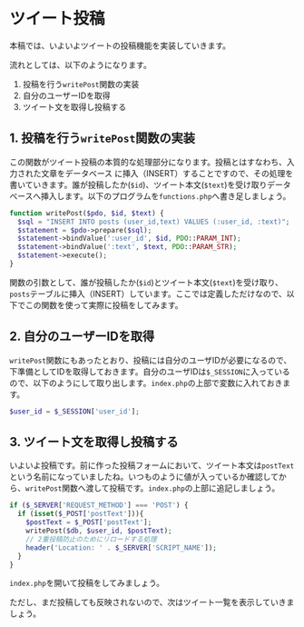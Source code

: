 # ツイート投稿
本稿では、いよいよツイートの投稿機能を実装していきます。

流れとしては、以下のようになります。

1. 投稿を行う`writePost`関数の実装
1. 自分のユーザーIDを取得
1. ツイート文を取得し投稿する

## 1. 投稿を行う`writePost`関数の実装

この関数がツイート投稿の本質的な処理部分になります。投稿とはすなわち、入力された文章をデータベース
に挿入（INSERT）することですので、その処理を書いていきます。誰が投稿したか(`$id`)、ツイート本文(`$text`)を受け取りデータベースへ挿入します。以下のプログラムを`functions.php`へ書き足しましょう。

```php
function writePost($pdo, $id, $text) {
  $sql = "INSERT INTO posts (user_id,text) VALUES (:user_id, :text)";
  $statement = $pdo->prepare($sql);
  $statement->bindValue(':user_id', $id, PDO::PARAM_INT);
  $statement->bindValue(':text', $text, PDO::PARAM_STR);
  $statement->execute();
}

```

関数の引数として、誰が投稿したか(`$id`)とツイート本文(`$text`)を受け取り、`posts`テーブルに挿入（INSERT）しています。ここでは定義しただけなので、以下でこの関数を使って実際に投稿をしてみます。

## 2. 自分のユーザーIDを取得

`writePost`関数にもあったとおり、投稿には自分のユーザIDが必要になるので、下準備としてIDを取得しておきます。自分のユーザIDは`$_SESSION`に入っているので、以下のようにして取り出します。`index.php`の上部で変数に入れておきます。

```php
$user_id = $_SESSION['user_id'];
```

## 3. ツイート文を取得し投稿する

いよいよ投稿です。前に作った投稿フォームにおいて、ツイート本文は`postText`という名前になっていましたね。いつものように値が入っているか確認してから、`writePost`関数へ渡して投稿です。`index.php`の上部に追記しましょう。

```php
if ($_SERVER['REQUEST_METHOD'] === 'POST') {
  if (isset($_POST['postText'])){
    $postText = $_POST['postText'];
    writePost($db, $user_id, $postText);
    // 2重投稿防止のためにリロードする処理
    header('Location: ' . $_SERVER['SCRIPT_NAME']);
  }
}
```

`index.php`を開いて投稿をしてみましょう。

ただし、まだ投稿しても反映されないので、次はツイート一覧を表示していきましょう。
